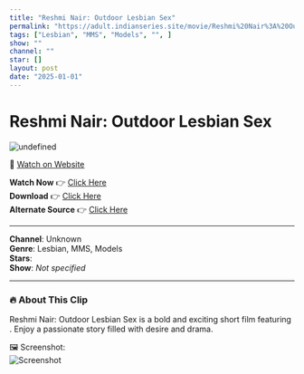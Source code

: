 ```yaml
---
title: "Reshmi Nair: Outdoor Lesbian Sex"
permalink: "https://adult.indianseries.site/movie/Reshmi%20Nair%3A%20Outdoor%20Lesbian%20Sex"
tags: ["Lesbian", "MMS", "Models", "", ]
show: ""
channel: ""
star: []
layout: post
date: "2025-01-01"
---
```


# Reshmi Nair: Outdoor Lesbian Sex

![undefined](https://desisins.com/wp-content/uploads/2024/08/Reshmi-Nair-Lesbian-Sex-Outdoor-MMS-DesiSins.com_.jpg)

🔗 [Watch on Website](https://adult.indianseries.site/movie/Reshmi%20Nair%3A%20Outdoor%20Lesbian%20Sex)

**Watch Now** 👉 [Click Here](https://adult.indianseries.site/movie/Reshmi%20Nair%3A%20Outdoor%20Lesbian%20Sex)  
**Download** 👉 [Click Here](https://adult.indianseries.site/movie/Reshmi%20Nair%3A%20Outdoor%20Lesbian%20Sex)  
**Alternate Source** 👉 [Click Here](https://adult.indianseries.site/movie/Reshmi%20Nair%3A%20Outdoor%20Lesbian%20Sex)

---

**Channel**: Unknown  
**Genre**: Lesbian, MMS, Models  
**Stars**:   
**Show**: *Not specified*

---

### 🔥 About This Clip

Reshmi Nair: Outdoor Lesbian Sex is a bold and exciting short film featuring . Enjoy a passionate story filled with desire and drama.
 
🖼️ Screenshot:  
![Screenshot](https://desisins.com/wp-content/uploads/2024/08/Reshmi-Nair-Lesbian-Sex-Outdoor-MMS-DesiSins.com_.jpg)
